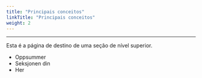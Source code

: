 ```yaml
---
title: "Principais conceitos"
linkTitle: "Principais conceitos"
weight: 2
---
```


----

Esta é a página de destino de uma seção de nível superior.

* Oppsummer
* Seksjonen din
* Her
